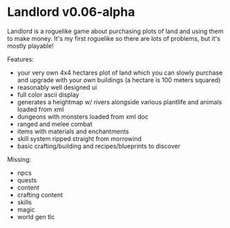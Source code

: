 # Landlord v0.06-alpha

Landlord is a roguelike game about purchasing plots of land and using them to make money. It's my first roguelike so there are lots of problems, but it's mostly playable!

Features:
 * your very own 4x4 hectares plot of land which you can slowly purchase and upgrade with your own buildings (a hectare is 100 meters squared)
 * reasonably well designed ui
 * full color ascii display
 * generates a heightmap w/ rivers alongside various plantlife and animals loaded from xml
 * dungeons with monsters loaded from xml doc
 * ranged and melee combat
 * items with materials and enchantments
 * skill system ripped straight from morrowind
 * basic crafting/building and recipes/blueprints to discover
 
Missing:
 * npcs
 * quests
 * content
 * crafting content
 * skills
 * magic
 * world gen tlc
